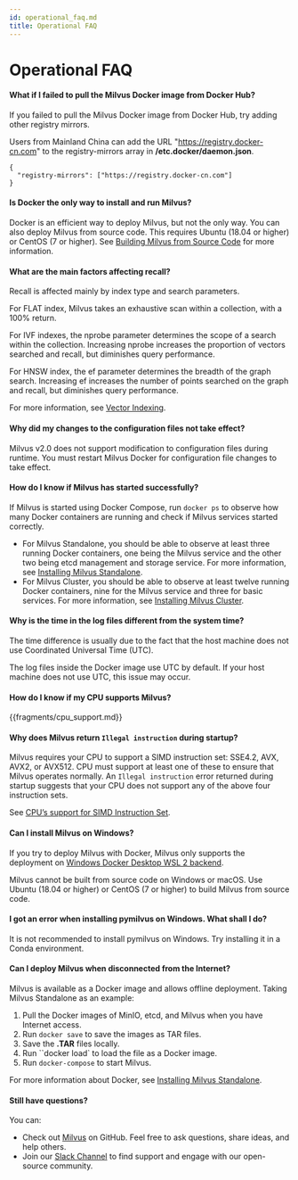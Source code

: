 ```yaml
---
id: operational_faq.md
title: Operational FAQ
---
```


# Operational FAQ

<!-- TOC -->


<!-- /TOC -->

#### What if I failed to pull the Milvus Docker image from Docker Hub?

If you failed to pull the Milvus Docker image from Docker Hub, try adding other registry mirrors. 

Users from Mainland China can add the URL "https://registry.docker-cn.com" to the registry-mirrors array in **/etc.docker/daemon.json**.

```
{
  "registry-mirrors": ["https://registry.docker-cn.com"]
}
```

#### Is Docker the only way to install and run Milvus?

Docker is an efficient way to deploy Milvus, but not the only way. You can also deploy Milvus from source code. This requires Ubuntu (18.04 or higher) or CentOS (7 or higher). See [Building Milvus from Source Code](https://github.com/milvus-io/milvus/blob/master/INSTALL.md) for more information.

#### What are the main factors affecting recall?

Recall is affected mainly by index type and search parameters.

For FLAT index, Milvus takes an exhaustive scan within a collection, with a 100% return.

For IVF indexes, the nprobe parameter determines the scope of a search within the collection. Increasing nprobe increases the proportion of vectors searched and recall, but diminishes query performance.

For HNSW index, the ef parameter determines the breadth of the graph search. Increasing ef increases the number of points searched on the graph and recall, but diminishes query performance.

For more information, see [Vector Indexing](https://www.zilliz.com/blog/Accelerating-Similarity-Search-on-Really-Big-Data-with-Vector-Indexing).

#### Why did my changes to the configuration files not take effect?

Milvus v2.0 does not support modification to configuration files during runtime. You must restart Milvus Docker for configuration file changes to take effect.

#### How do I know if Milvus has started successfully?

If Milvus is started using Docker Compose, run `docker ps` to observe how many Docker containers are running and check if Milvus services started correctly.

- For Milvus Standalone, you should be able to observe at least three running Docker containers, one being the Milvus service and the other two being etcd management and storage service. For more information, see [Installing Milvus Standalone](install_standalone-docker.md).
- For Milvus Cluster, you should be able to observe at least twelve running Docker containers, nine for the Milvus service and three for basic services. For more information, see [Installing Milvus Cluster](install_cluster-docker.md).

#### Why is the time in the log files different from the system time?

The time difference is usually due to the fact that the host machine does not use Coordinated Universal Time (UTC).

The log files inside the Docker image use UTC by default. If your host machine does not use UTC, this issue may occur.


#### How do I know if my CPU supports Milvus?

{{fragments/cpu_support.md}}

#### Why does Milvus return `Illegal instruction` during startup?

Milvus requires your CPU to support a SIMD instruction set: SSE4.2, AVX, AVX2, or AVX512. CPU must support at least one of these to ensure that Milvus operates normally. An `Illegal instruction` error returned during startup suggests that your CPU does not support any of the above four instruction sets.

See [CPU’s support for SIMD Instruction Set](install_standalone-docker.md#cpu_support).

#### Can I install Milvus on Windows?

If you try to deploy Milvus with Docker, Milvus only supports the deployment on [Windows Docker Desktop WSL 2 backend](https://docs.docker.com/docker-for-windows/wsl/).

Milvus cannot be built from source code on Windows or macOS. Use Ubuntu (18.04 or higher) or CentOS (7 or higher) to build Milvus from source code.

#### I got an error when installing pymilvus on Windows. What shall I do?

It is not recommended to install pymilvus on Windows. Try installing it in a Conda environment.

#### Can I deploy Milvus when disconnected from the Internet?

Milvus is available as a Docker image and allows offline deployment. Taking Milvus Standalone as an example:

1. Pull the Docker images of MinIO, etcd, and Milvus when you have Internet access.
2. Run `docker save` to save the images as TAR files.
3. Save the **.TAR** files locally.
4. Run ``docker load` to load the file as a Docker image.
5. Run `docker-compose` to start Milvus.

For more information about Docker, see [Installing Milvus Standalone](install_standalone-docker.md).

#### Still have questions?

You can:

- Check out [Milvus](https://github.com/milvus-io/milvus/issues) on GitHub. Feel free to ask questions, share ideas, and help others.
- Join our [Slack Channel](https://join.slack.com/t/milvusio/shared_invite/enQtNzY1OTQ0NDI3NjMzLWNmYmM1NmNjOTQ5MGI5NDhhYmRhMGU5M2NhNzhhMDMzY2MzNDdlYjM5ODQ5MmE3ODFlYzU3YjJkNmVlNDQ2ZTk) to find support and engage with our open-source community.
